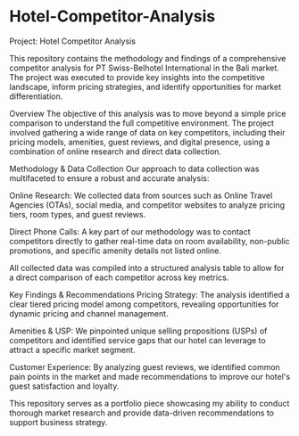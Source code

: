 # Hotel-Competitor-Analysis
Project: Hotel Competitor Analysis

This repository contains the methodology and findings of a comprehensive competitor analysis for PT Swiss-Belhotel International in the Bali market. The project was executed to provide key insights into the competitive landscape, inform pricing strategies, and identify opportunities for market differentiation.

Overview
The objective of this analysis was to move beyond a simple price comparison to understand the full competitive environment. The project involved gathering a wide range of data on key competitors, including their pricing models, amenities, guest reviews, and digital presence, using a combination of online research and direct data collection.

Methodology & Data Collection
Our approach to data collection was multifaceted to ensure a robust and accurate analysis:

Online Research: We collected data from sources such as Online Travel Agencies (OTAs), social media, and competitor websites to analyze pricing tiers, room types, and guest reviews.

Direct Phone Calls: A key part of our methodology was to contact competitors directly to gather real-time data on room availability, non-public promotions, and specific amenity details not listed online.

All collected data was compiled into a structured analysis table to allow for a direct comparison of each competitor across key metrics.

Key Findings & Recommendations
Pricing Strategy: The analysis identified a clear tiered pricing model among competitors, revealing opportunities for dynamic pricing and channel management.

Amenities & USP: We pinpointed unique selling propositions (USPs) of competitors and identified service gaps that our hotel can leverage to attract a specific market segment.

Customer Experience: By analyzing guest reviews, we identified common pain points in the market and made recommendations to improve our hotel's guest satisfaction and loyalty.

This repository serves as a portfolio piece showcasing my ability to conduct thorough market research and provide data-driven recommendations to support business strategy.
